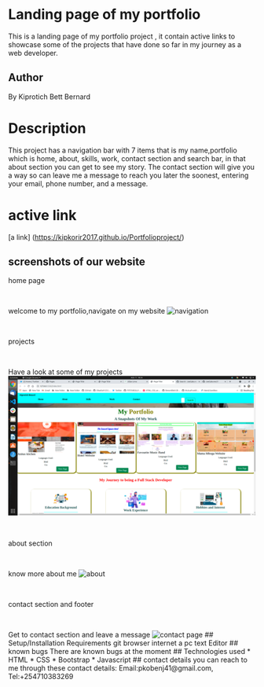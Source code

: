 # Landing page of my portfolio
This is a landing page of my portfolio project , it contain active links to showcase some of the projects that have done so far in my journey as a web developer.
## Author
By Kiprotich Bett Bernard
# Description
This project has a navigation bar with 7 items that is my name,portfolio which is home, about, skills, work, contact section and search bar, in that about section you can get to see my story.
The contact section will give you a  way so can leave me a message to reach you later the soonest, entering your email, phone number, and a message.
# active link
[a link] (https://kipkorir2017.github.io/Portfolioproject/)
## screenshots of our website
home page
<p>&nbsp;</p>
welcome to my portfolio,navigate on my website
<image src="assets/images/navigationbar.png" alt="navigation">
<p>&nbsp;</p>
projects
<p>&nbsp;</p>
Have a look at some of my projects
<img src="assets/images/projects.png" alt="projects">
<p>&nbsp;</p>
about section
<p>&nbsp;</p>
know more about me
<img src="assets/images/about.png" alt="about">
<p>&nbsp;</p>
contact section and footer
<p>&nbsp;</p>
Get to contact section and leave a message
<img src="assets/images/contactsec.png" alt="contact page">
## Setup/Installation Requirements
git
browser
internet
a pc
text Editor
## known bugs
There are known bugs at the moment
## Technologies used
* HTML
* CSS
* Bootstrap
* Javascript
## contact details
you can reach to me through these contact details: Email:pkobenj41@gmail.com, Tel:+254710383269
